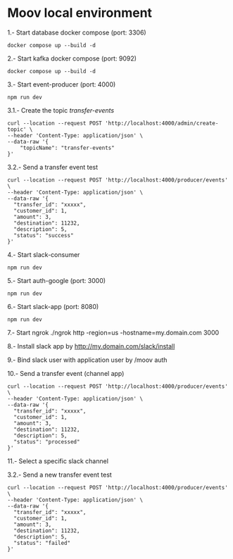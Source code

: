 # Moov local environment

1.- Start database docker compose (port: 3306)

```shell
docker compose up --build -d
```

2.- Start kafka docker compose (port: 9092)

```shell
docker compose up --build -d
```

3.- Start event-producer (port: 4000)

```shell
npm run dev
```

3.1.- Create the topic *transfer-events*

```shell
curl --location --request POST 'http://localhost:4000/admin/create-topic' \
--header 'Content-Type: application/json' \
--data-raw '{
    "topicName": "transfer-events"
}'
```

3.2.- Send a transfer event test

```shell
curl --location --request POST 'http://localhost:4000/producer/events' \
--header 'Content-Type: application/json' \
--data-raw '{
  "transfer_id": "xxxxx",
  "customer_id": 1,
  "amount": 3,
  "destination": 11232,
  "description": 5,
  "status": "success"
}'
```

4.- Start slack-consumer

```shell
npm run dev
```

5.- Start auth-google (port: 3000)

```shell
npm run dev
```

6.- Start slack-app (port: 8080)

```shell
npm run dev
```

7.- Start ngrok ./ngrok http -region=us -hostname=my.domain.com 3000

8.- Install slack app by http://my.domain.com/slack/install

9.- Bind slack user with application user by /moov auth

10.- Send a transfer event (channel app)

```shell
curl --location --request POST 'http://localhost:4000/producer/events' \
--header 'Content-Type: application/json' \
--data-raw '{
  "transfer_id": "xxxxx",
  "customer_id": 1,
  "amount": 3,
  "destination": 11232,
  "description": 5,
  "status": "processed"
}'
```

11.- Select a specific slack channel

3.2.- Send a new transfer event test

```shell
curl --location --request POST 'http://localhost:4000/producer/events' \
--header 'Content-Type: application/json' \
--data-raw '{
  "transfer_id": "xxxxx",
  "customer_id": 1,
  "amount": 3,
  "destination": 11232,
  "description": 5,
  "status": "failed"
}'
```
